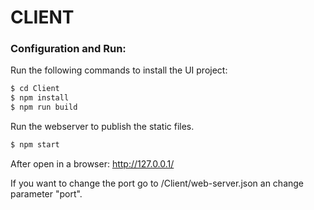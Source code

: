 # CLIENT

### Configuration and Run:

Run the following commands to install the UI project:
```sh
$ cd Client
$ npm install
$ npm run build
```

Run the webserver to publish the static files.
```sh
$ npm start
```

After open in a browser:
http://127.0.0.1/

If you want to change the port go to /Client/web-server.json an change parameter "port".
